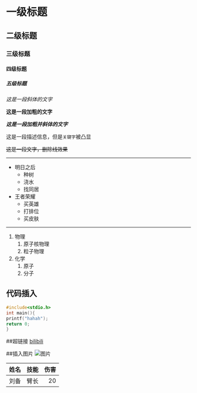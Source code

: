 # 一级标题
## 二级标题
### 三级标题
#### 四级标题
##### 五级标题

*这是一段斜体的文字*

**这是一段加粗的文字**

***这是一段加粗并斜体的文字***


这是一段描述信息，但是`关键字`被凸显

~~这是一段文字，删除线效果~~

*****

* 明日之后
  * 种树
  * 浇水
  * 找同居
* 王者荣耀
  * 买英雄
  * 打排位
  * 买皮肤
*****
1. 物理
	1. 原子核物理
	2. 粒子物理
2. 化学
	1. 原子
	2. 分子
## 代码插入

```c
#include<stdio.h>
int main(){
printf("hahah");
return 0;
}
```

##超链接
[bilibili](https://www.bilibili.com "点击进入B站")

##插入图片
![图片](https://seopic.699pic.com/photo/50051/5435.jpg_wh1200.jpg "点击图片")

姓名|技能|伤害
--|:--:|--:
刘备|臂长|20
